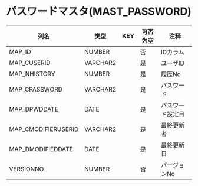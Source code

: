 # パスワードマスタ(MAST_PASSWORD)
| 列名   | 类型   | KEY  | 可否为空 | 注释   |
| ---- | ---- | ---- | ---- | ---- |
|MAP_ID|NUMBER||否|IDカラム|
|MAP_CUSERID|VARCHAR2||是|ユーザID|
|MAP_NHISTORY|NUMBER||是|履歴No|
|MAP_CPASSWORD|VARCHAR2||是|パスワード|
|MAP_DPWDDATE|DATE||是|パスワード設定日|
|MAP_CMODIFIERUSERID|VARCHAR2||是|最終更新者|
|MAP_DMODIFIEDDATE|DATE||是|最終更新日|
|VERSIONNO|NUMBER||否|バージョンNo|
